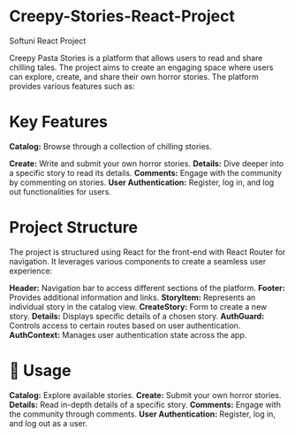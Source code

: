 # Creepy-Stories-React-Project
Softuni React Project

Creepy Pasta Stories is a platform that allows users to read and share chilling tales. The project aims to create an engaging space where users can explore, create, and share their own horror stories. The platform provides various features such as:

# Key Features
**Catalog:** Browse through a collection of chilling stories.

**Create:** Write and submit your own horror stories.
**Details:** Dive deeper into a specific story to read its details.
**Comments:** Engage with the community by commenting on stories.
**User Authentication:** Register, log in, and log out functionalities for users.

# Project Structure
The project is structured using React for the front-end with React Router for navigation. It leverages various components to create a seamless user experience:

**Header:** Navigation bar to access different sections of the platform.
**Footer:** Provides additional information and links.
**StoryItem:** Represents an individual story in the catalog view.
**CreateStory:** Form to create a new story.
**Details:** Displays specific details of a chosen story.
**AuthGuard:** Controls access to certain routes based on user authentication.
**AuthContext:** Manages user authentication state across the app.

# 📖 Usage
**Catalog:** Explore available stories.
**Create:** Submit your own horror stories.
**Details:** Read in-depth details of a specific story.
**Comments:** Engage with the community through comments.
**User Authentication:** Register, log in, and log out as a user.

